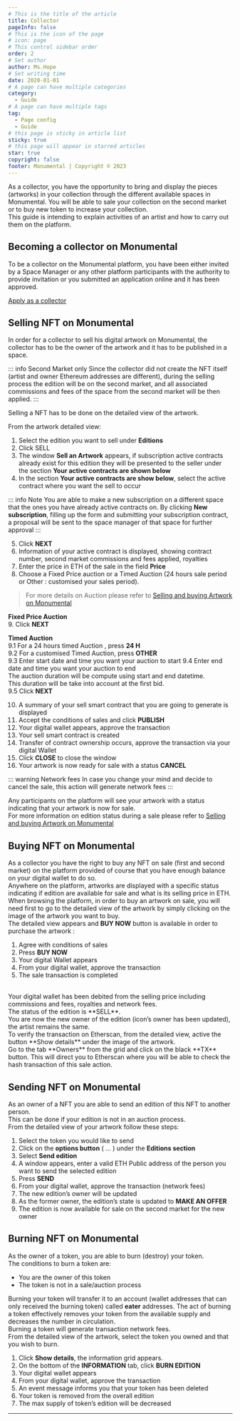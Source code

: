 ```yaml
---
# This is the title of the article
title: Collector
pageInfo: false
# This is the icon of the page
# icon: page
# This control sidebar order
order: 2
# Set author
author: Ms.Hope
# Set writing time
date: 2020-01-01
# A page can have multiple categories
category:
  - Guide
# A page can have multiple tags
tag:
  - Page config
  - Guide
# this page is sticky in article list
sticky: true
# this page will appear in starred articles
star: true
copyright: false
footer: Monumental | Copyright © 2023
---
```


As a collector, you have the opportunity to bring and display the pieces (artworks) in your collection through the different available spaces in Monumental. 
You will be able to sale your collection on the second market or to buy new token to increase your collection.<br>
This guide is intending to explain activities of an artist and how to carry out them on the platform.

## Becoming a collector on Monumental
To be a collector on the Monumental platform, you have been either invited by a Space Manager or any other platform participants with the authority to provide invitation or you submitted an application online and it has been approved.

[Apply as a collector](https://monumental.app/apply/artist)

## Selling NFT on Monumental
In order for a collector to sell his digital artwork on Monumental, the collector has to be the owner of the artwork and it has to be published in a space.<br>

::: info Second Market only
Since the collector did not create the NFT itself (artist and owner Ethereum addresses are different), during the selling process the edition will be on the second market, and all associated commissions and fees of the space from the second market will be then applied.
:::

Selling a NFT has to be done on the detailed view of the artwork.<br>

From the artwork detailed view:
1. Select the edition you want to sell under **Editions**
2. Click SELL
3. The window **Sell an Artwork** appears, if subscription active contracts already exist for this edition they will be presented to the seller under the section **Your active contracts are shown below**
4. In the section **Your active contracts are show below**, select the active contract where you want the sell to occur

::: info Note
You are able to make a new subscription on a different space that the ones you have already active contracts on. By clicking **New subscription**, filling up the form and submitting your subscription contract, a proposal will be sent to the space manager of that space for further approval
:::

5. Click **NEXT**
6. Information of your active contract is displayed, showing contract number, second market commissions and fees applied, royalties
7. Enter the price in ETH of the sale in the field **Price**
8. Choose a Fixed Price auction or a Timed Auction (24 hours sale period or Other : customised your sales period).

>For more details on Auction please refer to [Selling and buying Artwork on Monumental](/started/qsd)

**Fixed Price Auction**<br> 
9. Click **NEXT** <br>

**Timed Auction**<br> 
9.1 For a 24 hours timed Auction , press **24 H** <br>
9.2 For a customised Timed Auction, press **OTHER**<br>
9.3 Enter start date and time you want your auction to start
9.4 Enter end date and time you want your auction to end<br>
    The auction duration will be compute using start and end datetime.<br>
    This duration will be take into account at the first bid.<br>
9.5 Click **NEXT**<br>

10. A summary of your sell smart contract that you are going to generate is displayed
11.	Accept the conditions of sales and click **PUBLISH**
12.	Your digital wallet appears, approve the transaction
13.	Your sell smart contract is created 
14.	Transfer of contract ownership occurs, approve the transaction via your digital Wallet
15.	Click **CLOSE** to close the window
16.	 Your artwork is now ready for sale with a status **CANCEL** 

::: warning Network fees
In case you change your mind and decide to cancel the sale, this action will generate network fees
:::

Any participants on the platform will see your artwork with a status indicating that your artwork is now for sale.<br>
For more information on edition status during a sale please refer to [Selling and buying Artwork on Monumental](/started/qsdqsd)

## Buying NFT on Monumental
As a collector you have the right to buy any NFT on sale (first and second market) on the platform provided of course that you have enough balance on your digital wallet to do so.<br>
Anywhere on the platform, artworks are displayed with a specific status indicating if edition are available for sale and what is its selling price in ETH.<br>
When browsing the platform, in order to buy an artwork on sale, you will need first to go to the detailed view of the artwork by simply clicking on the image of the artwork you want to buy.<br>
The detailed view appears and **BUY NOW** button is available in order to purchase the artwork :
1. Agree with conditions of sales
2. Press **BUY NOW**
3. Your digital Wallet appears
4. From your digital wallet, approve the transaction
5. The sale transaction is completed
<br>  
Your digital wallet has been debited from the selling price including commissions and fees, royalties and network fees.<br>
The status of the edition is **SELL**.<br>
You are now the new owner of the edition (icon’s owner has been updated), the artist remains the same.<br>
To verify the transaction on Etherscan, from the detailed view, active the button **Show details** under the image of the artwork.<br>
Go to the tab **Owners** from the grid and click on the black **TX** button. This will direct you to Etherscan where you will be able to check the hash transaction of this sale action.

## Sending NFT on Monumental
As an owner of a NFT you are able to send an edition of this NFT to another person.<br>
This can be done if your edition is not in an auction process.<br>
From the detailed view of your artwork follow these steps:
1. Select the token you would like to send
2. Click on the **options button** ( ... )  under the **Editions section**
3. Select **Send edition**
4. A window appears, enter a valid ETH Public address of the person you want to send the selected edition
5. Press **SEND**
6. From your digital wallet, approve the transaction (network fees)
7. The new edition’s owner will be updated 
8. As the former owner, the edition’s state is updated to **MAKE AN OFFER**
9. The edition is now available for sale on the second market for the new owner

## Burning NFT on Monumental
As the owner of a token, you are able to burn (destroy) your token. <br>
The conditions to burn a token are:
- You are the owner of this token
- The token is not in a sale/auction process

Burning your token will transfer it to an account (wallet addresses that can only received the burning token) called **eater** addresses. The act of burning a token effectively removes your token from the available supply and decreases the number in circulation.<br>
Burning a token will generate transaction network fees.<br>
From the detailed view of the artwork, select the token you owned and that you wish to burn.

1. Click **Show details**, the information grid appears.
2. On the bottom of the **INFORMATION** tab, click **BURN EDITION**
3. Your digital wallet appears
4. From your digital wallet, approve the transaction
5. An event message informs you that your token has been deleted
6. Your token is removed from the overall edition
7. The max supply of token’s edition will be decreased 

---
